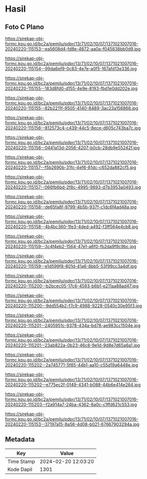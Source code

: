 # Hasil

## Foto C Plano

https://sirekap-obj-formc.kpu.go.id/bc2a/pemilu/pdpr/13/71/02/10/07/1371021007016-20240220-115153--ea5608d4-fd8e-4872-aa0a-f045838bb0d9.jpg

https://sirekap-obj-formc.kpu.go.id/bc2a/pemilu/pdpr/13/71/02/10/07/1371021007016-20240220-115154--99da6ef9-0c83-4e7e-a0f5-167afd13e336.jpg

https://sirekap-obj-formc.kpu.go.id/bc2a/pemilu/pdpr/13/71/02/10/07/1371021007016-20240220-115155--183d8fd0-d155-4e9e-8193-fbd1e0dd202e.jpg

https://sirekap-obj-formc.kpu.go.id/bc2a/pemilu/pdpr/13/71/02/10/07/1371021007016-20240220-115155--82b2211f-9505-4140-8489-3ac23a156868.jpg

https://sirekap-obj-formc.kpu.go.id/bc2a/pemilu/pdpr/13/71/02/10/07/1371021007016-20240220-115156--812573c4-c439-44c5-8ece-d605c743ba7c.jpg

https://sirekap-obj-formc.kpu.go.id/bc2a/pemilu/pdpr/13/71/02/10/07/1371021007016-20240220-115156--0441a13d-2056-4207-b0cb-28db9e55242f.jpg

https://sirekap-obj-formc.kpu.go.id/bc2a/pemilu/pdpr/13/71/02/10/07/1371021007016-20240220-115157--f5b2690b-31fc-4ef6-81dc-c652da882cf5.jpg

https://sirekap-obj-formc.kpu.go.id/bc2a/pemilu/pdpr/13/71/02/10/07/1371021007016-20240220-115157--066fb6bd-2f8c-4995-9893-d7b3953a0493.jpg

https://sirekap-obj-formc.kpu.go.id/bc2a/pemilu/pdpr/13/71/02/10/07/1371021007016-20240220-115158--de65fa8f-9799-4b5b-937f-c1dc6f4ad48a.jpg

https://sirekap-obj-formc.kpu.go.id/bc2a/pemilu/pdpr/13/71/02/10/07/1371021007016-20240220-115158--4b4bc360-1fe3-4ded-a492-f3ff564e4cb8.jpg

https://sirekap-obj-formc.kpu.go.id/bc2a/pemilu/pdpr/13/71/02/10/07/1371021007016-20240220-115159--3c4f4eb2-1564-47e1-a6f0-fb2da9f9c9bc.jpg

https://sirekap-obj-formc.kpu.go.id/bc2a/pemilu/pdpr/13/71/02/10/07/1371021007016-20240220-115159--e1d599f8-801d-41a6-8bb5-53f99cc3a4df.jpg

https://sirekap-obj-formc.kpu.go.id/bc2a/pemilu/pdpr/13/71/02/10/07/1371021007016-20240220-115200--b2bcec05-17c6-4593-b6b1-e211aa88ad47.jpg

https://sirekap-obj-formc.kpu.go.id/bc2a/pemilu/pdpr/13/71/02/10/07/1371021007016-20240220-115200--9dd554b2-f7c9-4988-9228-0540c30e95f3.jpg

https://sirekap-obj-formc.kpu.go.id/bc2a/pemilu/pdpr/13/71/02/10/07/1371021007016-20240220-115201--2405951c-9378-434a-bd78-ae983cc1504e.jpg

https://sirekap-obj-formc.kpu.go.id/bc2a/pemilu/pdpr/13/71/02/10/07/1371021007016-20240220-115201--23ab822a-0b23-46c8-9e1d-9d8e7d65a6a1.jpg

https://sirekap-obj-formc.kpu.go.id/bc2a/pemilu/pdpr/13/71/02/10/07/1371021007016-20240220-115202--2a745771-5f85-44b1-aa10-c55d19a6448e.jpg

https://sirekap-obj-formc.kpu.go.id/bc2a/pemilu/pdpr/13/71/02/10/07/1371021007016-20240220-115202--e775ec2f-0149-4341-b088-44b6e414e264.jpg

https://sirekap-obj-formc.kpu.go.id/bc2a/pemilu/pdpr/13/71/02/10/07/1371021007016-20240220-115203--f2a914a7-24ba-4362-8a0c-c1ffd621c553.jpg

https://sirekap-obj-formc.kpu.go.id/bc2a/pemilu/pdpr/13/71/02/10/07/1371021007016-20240220-115153--37197a15-8a56-4d08-b021-67667903294a.jpg


## Metadata

| Key        | Value               |
| ---------- | ------------------- |
| Time Stamp | 2024-02-20 12:03:20 |
| Kode Dapil | 1301                |



